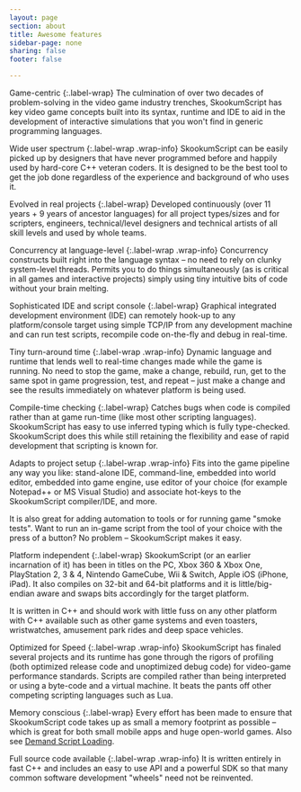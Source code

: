 ```yaml
---
layout: page
section: about
title: Awesome features
sidebar-page: none
sharing: false
footer: false

---
```


Game-centric
{:.label-wrap}
The culmination of over two decades of problem-solving in the video game industry trenches, SkookumScript has key video game concepts built into its syntax, runtime and IDE to aid in the development of interactive simulations that you won't find in generic programming languages.

Wide user spectrum
{:.label-wrap .wrap-info}
SkookumScript can be easily picked up by designers that have never programmed before and happily used by hard-core C++ veteran coders. It is designed to be the best tool to get the job done regardless of the experience and background of who uses it.

Evolved in real projects
{:.label-wrap}
Developed continuously (over 11 years + 9 years of ancestor languages) for all project types/sizes and for scripters, engineers, technical/level designers and technical artists of all skill levels and used by whole teams.

Concurrency at language-level
{:.label-wrap .wrap-info}
Concurrency constructs built right into the language syntax – no need to rely on clunky system-level threads.  Permits you to do things simultaneously (as is critical in all games and interactive projects) simply using tiny intuitive bits of code without your brain melting.

Sophisticated IDE and script console
{:.label-wrap}
Graphical integrated development environment (IDE) can remotely hook-up to any platform/console target using simple TCP/IP from any development machine and can run test scripts, recompile code on-the-fly and debug in real-time.

Tiny turn-around time
{:.label-wrap .wrap-info}
Dynamic language and runtime that lends well to real-time changes made while the game is running.  No need to stop the game, make a change, rebuild, run, get to the same spot in game progression, test, and repeat – just make a change and see the results immediately on whatever platform is being used.

Compile-time checking
{:.label-wrap}
Catches bugs when code is compiled rather than at game run-time (like most other scripting languages).  SkookumScript has easy to use inferred typing which is fully type-checked.  SkookumScript does this while still retaining the flexibility and ease of rapid development that scripting is known for.

Adapts to project setup
{:.label-wrap .wrap-info}
Fits into the game pipeline any way you like: stand-alone IDE, command-line, embedded into world editor, embedded into game engine, use editor of your choice (for example Notepad++ or MS Visual Studio) and associate hot-keys to the SkookumScript compiler/IDE, and more.

It is also great for adding automation to tools or for running game "smoke tests".  Want to run an in-game script from the tool of your choice with the press of a button?  No problem – SkookumScript makes it easy.

Platform independent
{:.label-wrap}
SkookumScript (or an earlier incarnation of it) has been in titles on the PC, Xbox 360 &amp; Xbox One, PlayStation 2, 3 &amp; 4, Nintendo GameCube, Wii &amp; Switch, Apple iOS (iPhone, iPad). It also compiles on 32-bit and 64-bit platforms and it is little/big-endian aware and swaps bits accordingly for the target platform.

It is written in C++ and should work with little fuss on any other platform with C++ available such as other game systems and even toasters, wristwatches, amusement park rides and deep space vehicles.

Optimized for Speed
{:.label-wrap .wrap-info}
SkookumScript has finaled several projects and its runtime has gone through the rigors of profiling (both optimized release code and unoptimized debug code) for video-game performance standards.  Scripts are compiled rather than being interpreted or using a byte-code and a virtual machine.  It beats the pants off other competing scripting languages such as Lua.

Memory conscious
{:.label-wrap}
Every effort has been made to ensure that SkookumScript code takes up as small a memory footprint as possible – which is great for both small mobile apps and huge open-world games. Also see [Demand Script Loading].

Full source code available
{:.label-wrap .wrap-info}
It is written entirely in fast C++ and includes an easy to use API and a powerful SDK so that many common software development "wheels" need not be reinvented.


[Demand Script Loading]: /docs/v3.0/rt/demand-loading/ "More info on Demand Script Loading"